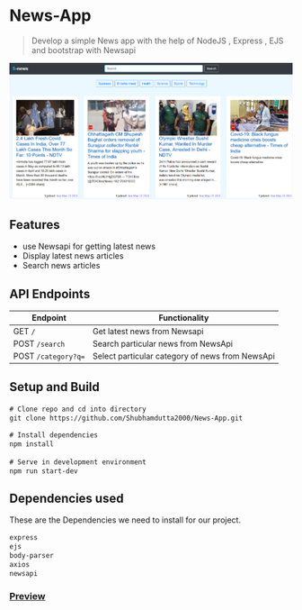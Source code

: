 # News-App

> Develop a simple News app with the help of NodeJS , Express , EJS and bootstrap with Newsapi

![screenshot](https://github.com/Shubhamdutta2000/News-App/blob/main/screenshot/image.PNG)

## Features

- use Newsapi for getting latest news
- Display latest news articles
- Search news articles

## API Endpoints

| Endpoint            | Functionality                                   |
| ------------------- | ----------------------------------------------- |
| GET `/`             | Get latest news from Newsapi                    |
| POST `/search`      | Search particular news from NewsApi             |
| POST `/category?q=` | Select particular category of news from NewsApi |

## Setup and Build

```
# Clone repo and cd into directory
git clone https://github.com/Shubhamdutta2000/News-App.git
```

```
# Install dependencies
npm install

# Serve in development environment
npm run start-dev

```

## Dependencies used

These are the Dependencies we need to install for our project.

```
express
ejs
body-parser
axios
newsapi
```

### [Preview](https://s-news-app.herokuapp.com/)

